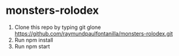 # monsters-rolodex

1. Clone this repo by typing git glone https://github.com/raymundpaulfontanilla/monsters-rolodex.git
2. Run npm install
3. Run npm start
